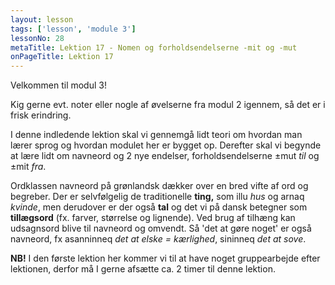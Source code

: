 ```yaml
---
layout: lesson
tags: ['lesson', 'module 3']
lessonNo: 28
metaTitle: Lektion 17 - Nomen og forholdsendelserne -mit og -mut
onPageTitle: Lektion 17
---
```

Velkommen til modul 3!

Kig gerne evt. noter eller nogle af øvelserne fra modul 2 igennem, så det er i frisk erindring.

I denne indledende lektion skal vi gennemgå lidt teori om hvordan man lærer sprog og hvordan modulet her er bygget op. Derefter skal vi begynde at lære lidt om navneord og 2 nye endelser, forholdsendelserne ±mut *til* og ±mit *fra*.

Ordklassen navneord på grønlandsk dækker over en bred vifte af ord og begreber. Der er selvfølgelig de traditionelle **ting,** som illu *hus* og arnaq *kvinde*, men derudover er der også **tal** og det vi på dansk betegner som **tillægsord** (fx. farver, størrelse og lignende). Ved brug af tilhæng kan udsagnsord blive til navneord og omvendt. Så 'det at gøre noget' er også navneord, fx asanninneq *det at elske = kærlighed*, sininneq *det at sove*.

**NB!** I den første lektion her kommer vi til at have noget gruppearbejde efter lektionen, derfor må I gerne afsætte ca. 2 timer til denne lektion.